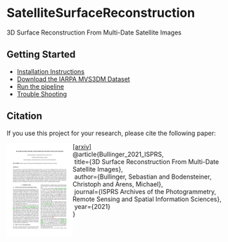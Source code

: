 # SatelliteSurfaceReconstruction
3D Surface Reconstruction From Multi-Date Satellite Images

## Getting Started
- [Installation Instructions](Getting_Started.md#installation-instructions-for-ubuntu-1804) 
- [Download the IARPA MVS3DM Dataset](Getting_Started.md#download-satellite-images) 
- [Run the pipeline](Getting_Started.md#run-the-ssr-pipeline)
- [Trouble Shooting](Getting_Started.md#trouble-shooting--debugging)

## Citation
If you use this project for your research, please cite the following paper:

<a href="https://arxiv.org/abs/2102.02502"><img class="image" align="left" width="150px" src="https://github.com/SBCV/SatelliteSurfaceReconstruction/blob/master/doc/images/paper_preview_resized_0p15.png"></a>
<a href="https://arxiv.org/abs/2102.02502">[arxiv]</a><br>
@article{Bullinger_2021_ISPRS,<br>
&nbsp;title={3D Surface Reconstruction From Multi-Date Satellite Images},<br>
&nbsp;author={Bullinger, Sebastian and Bodensteiner, Christoph and Arens, Michael},<br>
&nbsp;journal={ISPRS Archives of the Photogrammetry, Remote Sensing and Spatial Information Sciences},<br>
&nbsp;year={2021}<br>
}<br clear="left"/>
